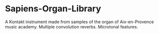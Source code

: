 # Sapiens-Organ-Library
A Kontakt instrument made from samples of the organ of Aix-en-Provence music academy. Multiple convolution reverbs. Microtonal features.
